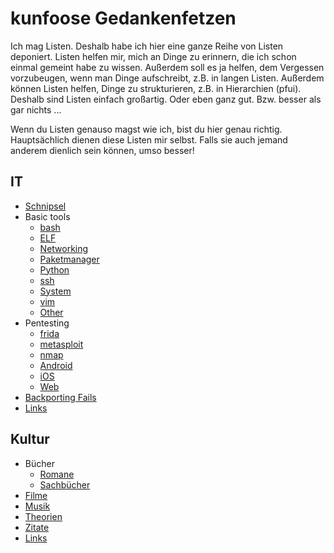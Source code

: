 # kunfoose Gedankenfetzen
Ich mag Listen. Deshalb habe ich hier eine ganze Reihe von Listen deponiert.
Listen helfen mir, mich an Dinge zu erinnern, die ich schon einmal gemeint habe
zu wissen. Außerdem soll es ja helfen, dem Vergessen vorzubeugen, wenn man Dinge
aufschreibt, z.B. in langen Listen. Außerdem können Listen helfen, Dinge zu
strukturieren, z.B. in Hierarchien (pfui). Deshalb sind Listen einfach
großartig. Oder eben ganz gut. Bzw. besser als gar nichts ...

Wenn du Listen genauso magst wie ich, bist du hier genau richtig. Hauptsächlich
dienen diese Listen mir selbst. Falls sie auch jemand anderem dienlich sein
können, umso besser!

## IT
- [Schnipsel](schnipsel)
- Basic tools
  - [bash](bash)
  - [ELF](elf)
  - [Networking](network_tools)
  - [Paketmanager](paketmanager)
  - [Python](python)
  - [ssh](ssh)
  - [System](system_tools)
  - [vim](vim)
  - [Other](other_tools)
- Pentesting
  - [frida](frida)
  - [metasploit](metasploit)
  - [nmap](nmap)
  - [Android](android)
  - [iOS](ios)
  - [Web](web)
- [Backporting Fails](backporting)
- [Links](it_links)

## Kultur
- Bücher
  - [Romane](romane)
  - [Sachbücher](sachbuecher)
- [Filme](filme)
- [Musik](musik)
- [Theorien](theorien)
- [Zitate](zitate)
- [Links](culture_links)
